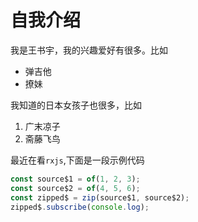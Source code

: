 # 自我介绍
我是王书宇，我的兴趣爱好有很多。比如
- 弹吉他
- 撩妹

我知道的日本女孩子也很多，比如
1. 广末凉子
2. 斋藤飞鸟

最近在看`rxjs`,下面是一段示例代码
```javascript
const source$1 = of(1, 2, 3);
const source$2 = of(4, 5, 6);
const zipped$ = zip(source$1, source$2);
zipped$.subscribe(console.log);
```

